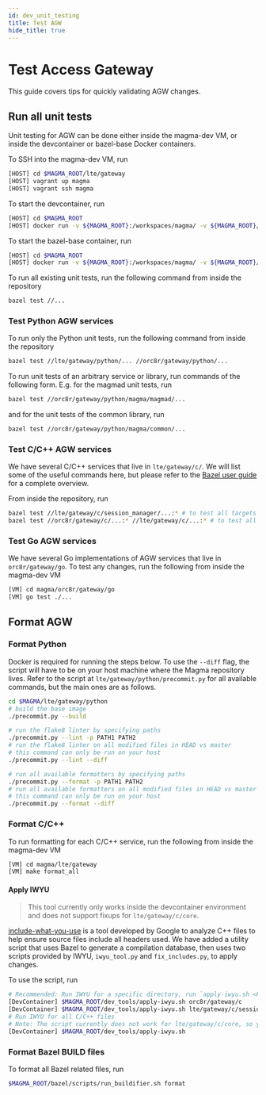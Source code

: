 ```yaml
---
id: dev_unit_testing
title: Test AGW
hide_title: true
---
```


# Test Access Gateway

This guide covers tips for quickly validating AGW changes.

## Run all unit tests

Unit testing for AGW can be done either inside the magma-dev VM, or inside the devcontainer or bazel-base Docker containers.

To SSH into the magma-dev VM, run

```bash
[HOST] cd $MAGMA_ROOT/lte/gateway
[HOST] vagrant up magma
[HOST] vagrant ssh magma
```

To start the devcontainer, run

```bash
[HOST] cd $MAGMA_ROOT
[HOST] docker run -v ${MAGMA_ROOT}:/workspaces/magma/ -v ${MAGMA_ROOT}/lte/gateway/configs:/etc/magma/ -it ghcr.io/magma/magma/devcontainer:latest /bin/bash
```

To start the bazel-base container, run

```bash
[HOST] cd $MAGMA_ROOT
[HOST] docker run -v ${MAGMA_ROOT}:/workspaces/magma/ -v ${MAGMA_ROOT}/lte/gateway/configs:/etc/magma/ -it ghcr.io/magma/magma/bazel-base:latest /bin/bash
```

To run all existing unit tests, run the following command from inside the repository

```bash
bazel test //...
```

### Test Python AGW services

To run only the Python unit tests, run the following command from inside the repository

```bash
bazel test //lte/gateway/python/... //orc8r/gateway/python/...
```

To run unit tests of an arbitrary service or library, run commands of the following form.
E.g. for the magmad unit tests, run

```bash
bazel test //orc8r/gateway/python/magma/magmad/...
```

and for the unit tests of the common library, run

```bash
bazel test //orc8r/gateway/python/magma/common/...
```

### Test C/C++ AGW services

We have several C/C++ services that live in `lte/gateway/c/`. We will list some of the useful commands here, but please refer to the [Bazel user guide](https://docs.bazel.build/versions/main/guide.html) for a complete overview.

From inside the repository, run

```bash
bazel test //lte/gateway/c/session_manager/...:* # to test all targets under lte/gateway/c/session_manager 
bazel test //orc8r/gateway/c/...:* //lte/gateway/c/...:* # to test all C/C++ targets
```

### Test Go AGW services

We have several Go implementations of AGW services that live in `orc8r/gateway/go`.
To test any changes, run the following from inside the magma-dev VM

```bash
[VM] cd magma/orc8r/gateway/go
[VM] go test ./...
```

## Format AGW

### Format Python

Docker is required for running the steps below.
To use the `--diff` flag, the script will have to be on your host machine where the Magma repository lives.
Refer to the script at `lte/gateway/python/precommit.py` for all available commands, but the main ones are as follows.

```bash
cd $MAGMA/lte/gateway/python
# build the base image
./precommit.py --build

# run the flake8 linter by specifying paths
./precommit.py --lint -p PATH1 PATH2
# run the flake8 linter on all modified files in HEAD vs master
# this command can only be run on your host
./precommit.py --lint --diff

# run all available formatters by specifying paths
./precommit.py --format -p PATH1 PATH2
# run all available formatters on all modified files in HEAD vs master
# this command can only be run on your host
./precommit.py --format --diff
```

### Format C/C++

To run formatting for each C/C++ service, run the following from inside the magma-dev VM

```bash
[VM] cd magma/lte/gateway
[VM] make format_all
```

#### Apply IWYU

> This tool currently only works inside the devcontainer environment and does not support fixups for `lte/gateway/c/core`.

[include-what-you-use](https://include-what-you-use.org/) is a tool developed by Google to analyze C++ files to help ensure source files include all headers used.
We have added a utility script that uses Bazel to generate a compilation database, then uses two scripts provided by IWYU, `iwyu_tool.py` and `fix_includes.py`, to apply changes.

To use the script, run

```bash
# Recommended: Run IWYU for a specific directory, run `apply-iwyu.sh <PATH>`
[DevContainer] $MAGMA_ROOT/dev_tools/apply-iwyu.sh orc8r/gateway/c
[DevContainer] $MAGMA_ROOT/dev_tools/apply-iwyu.sh lte/gateway/c/session_manager
# Run IWYU for all C/C++ files
# Note: The script currently does not work for lte/gateway/c/core, so you may need to revert changes for that directory
[DevContainer] $MAGMA_ROOT/dev_tools/apply-iwyu.sh
```

### Format Bazel BUILD files

To format all Bazel related files, run

```bash
$MAGMA_ROOT/bazel/scripts/run_buildifier.sh format
```
